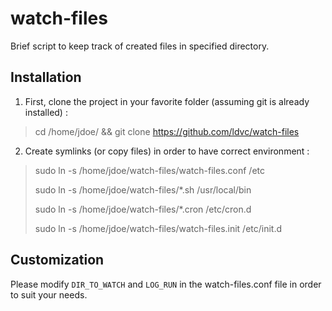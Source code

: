 watch-files
===========

Brief script to keep track of created files in specified directory.

Installation
------------

1. First, clone the project in your favorite folder (assuming git is already installed) :
> cd /home/jdoe/ && git clone https://github.com/ldvc/watch-files

2. Create symlinks (or copy files) in order to have correct environment :
> sudo ln -s /home/jdoe/watch-files/watch-files.conf /etc
> 
> sudo ln -s /home/jdoe/watch-files/*.sh /usr/local/bin
> 
> sudo ln -s /home/jdoe/watch-files/*.cron /etc/cron.d
>
> sudo ln -s /home/jdoe/watch-files/watch-files.init /etc/init.d

Customization
------------

Please modify `DIR_TO_WATCH` and `LOG_RUN` in the watch-files.conf file in order to suit your needs.
